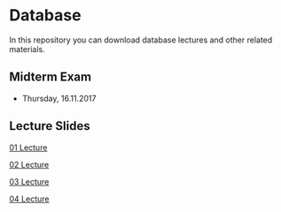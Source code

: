# Database 
In this repository you can download database lectures and other related materials.

## Midterm Exam

* Thursday, 16.11.2017

## Lecture Slides

[01 Lecture](Lectures/Chapter01.pdf)

[02 Lecture](Lectures/Chapter02.pdf)

[03 Lecture](Lectures/Chapter03.pdf)

[04 Lecture](Lectures/04-Lecture.pdf)
